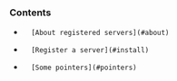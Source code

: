 ### Contents

*		[About registered servers](#about)
*		[Register a server](#install)
*		[Some pointers](#pointers)

